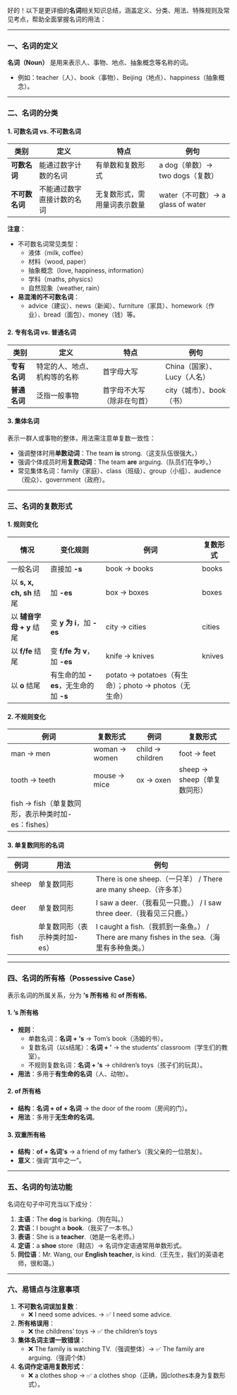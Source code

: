 好的！以下是更详细的**名词**相关知识总结，涵盖定义、分类、用法、特殊规则及常见考点，帮助全面掌握名词的用法：

---

### **一、名词的定义**
**名词（Noun）** 是用来表示人、事物、地点、抽象概念等名称的词。  
- 例如：teacher（人）、book（事物）、Beijing（地点）、happiness（抽象概念）。

---

### **二、名词的分类**
#### **1. 可数名词 vs. 不可数名词**
| **类别**       | **定义**                   | **特点**                     | **例句**                          |
| -------------- | -------------------------- | ---------------------------- | --------------------------------- |
| **可数名词**   | 能通过数字计数的名词       | 有单数和复数形式             | a dog（单数）→ two dogs（复数）   |
| **不可数名词** | 不能通过数字直接计数的名词 | 无复数形式，需用量词表示数量 | water（不可数）→ a glass of water |

**注意**：  
- 不可数名词常见类型：  
  - 液体（milk, coffee）  
  - 材料（wood, paper）  
  - 抽象概念（love, happiness, information）  
  - 学科（maths, physics）  
  - 自然现象（weather, rain）  
- **易混淆的不可数名词**：  
  - advice（建议）、news（新闻）、furniture（家具）、homework（作业）、bread（面包）、money（钱）等。

#### **2. 专有名词 vs. 普通名词**
| **类别**     | **定义**                     | **特点**                   | **例句**                    |
| ------------ | ---------------------------- | -------------------------- | --------------------------- |
| **专有名词** | 特定的人、地点、机构等的名称 | 首字母大写                 | China（国家）、Lucy（人名） |
| **普通名词** | 泛指一般事物                 | 首字母不大写（除非在句首） | city（城市）、book（书）    |

#### **3. 集体名词**
表示一群人或事物的整体，用法需注意单复数一致性：  
- 强调整体时用**单数动词**：The team **is** strong.（这支队伍很强大。）  
- 强调个体成员时用**复数动词**：The team **are** arguing.（队员们在争吵。）  
- 常见集体名词：family（家庭）、class（班级）、group（小组）、audience（观众）、government（政府）。

---

### **三、名词的复数形式**
#### **1. 规则变化**
| **情况**                 | **变化规则**                          | **例词**                                              | **复数形式** |
| ------------------------ | ------------------------------------- | ----------------------------------------------------- | ------------ |
| 一般名词                 | 直接加 **-s**                         | book → books                                          | books        |
| 以 **s, x, ch, sh** 结尾 | 加 **-es**                            | box → boxes                                           | boxes        |
| 以 **辅音字母 + y** 结尾 | 变 **y 为 i**，加 **-es**             | city → cities                                         | cities       |
| 以 **f/fe** 结尾         | 变 **f/fe 为 v**，加 **-es**          | knife → knives                                        | knives       |
| 以 **o** 结尾            | 有生命的加 **-es**，无生命的加 **-s** | potato → potatoes（有生命）；photo → photos（无生命） |              |

#### **2. 不规则变化**
| **例词**                                           | **复数形式**  | **例词**         | **复数形式**                |
| -------------------------------------------------- | ------------- | ---------------- | --------------------------- |
| man → men                                          | woman → women | child → children | foot → feet                 |
| tooth → teeth                                      | mouse → mice  | ox → oxen        | sheep → sheep（单复数同形） |
| fish → fish（单复数同形，表示种类时加-es：fishes） |               |                  |                             |

#### **3. 单复数同形的名词**
| **例词** | **用法**                      | **例句**                                                     |
| -------- | ----------------------------- | ------------------------------------------------------------ |
| sheep    | 单复数同形                    | There is one sheep.（一只羊） / There are many sheep.（许多羊） |
| deer     | 单复数同形                    | I saw a deer.（我看见一只鹿。） / I saw three deer.（我看见三只鹿。） |
| fish     | 单复数同形（表示种类时加-es） | I caught a fish.（我抓到一条鱼。） / There are many fishes in the sea.（海里有多种鱼类。） |

---

### **四、名词的所有格（Possessive Case）**
表示名词的所属关系，分为 **’s 所有格** 和 **of 所有格**。

#### **1. ’s 所有格**
- **规则**：  
  - 单数名词：**名词 + ’s** → Tom’s book（汤姆的书）。  
  - 复数名词（以s结尾）：**名词 + ’** → the students’ classroom（学生们的教室）。  
  - 不规则复数名词：**名词 + ’s** → children’s toys（孩子们的玩具）。  
- **用法**：多用于**有生命的名词**（人、动物）。  

#### **2. of 所有格**
- **结构**：**名词 + of + 名词** → the door of the room（房间的门）。  
- **用法**：多用于**无生命的名词**。  

#### **3. 双重所有格**
- **结构**：**of + 名词’s** → a friend of my father’s（我父亲的一位朋友）。  
- **意义**：强调“其中之一”。

---

### **五、名词的句法功能**
名词在句子中可充当以下成分：  
1. **主语**：The **dog** is barking.（狗在叫。）  
2. **宾语**：I bought a **book**.（我买了一本书。）  
3. **表语**：She is a **teacher**.（她是一名老师。）  
4. **定语**：a **shoe** store（鞋店）→ 名词作定语通常用单数形式。  
5. **同位语**：Mr. Wang, our **English teacher**, is kind.（王先生，我们的英语老师，很和蔼。）

---

### **六、易错点与注意事项**
1. **不可数名词误加复数**：  
   - ❌ I need some advices. → ✅ I need some advice.  
2. **所有格误用**：  
   - ❌ the childrens’ toys → ✅ the children’s toys  
3. **集体名词主谓一致错误**：  
   - ❌ The family is watching TV.（强调整体）→ ✅ The family are arguing.（强调个体）  
4. **名词作定语用复数形式**：  
   - ❌ a clothes shop → ✅ a clothes shop（正确，因clothes本身为复数形式）。  

